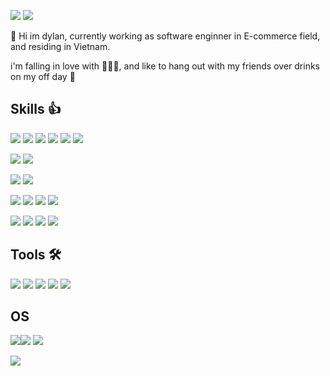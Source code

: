 


<a href="https://mingsayz.com"><img src="https://img.shields.io/badge/Blog-FF5722?style=flat-square&logo=blogger&logoColor=white"/></a>
<a href="https://www.linkedin.com/in/minseong-kim-747293168/"><img src="https://img.shields.io/badge/Dylan-0A66C2?style=flat-square&logo=linkedin&logoColor=white"/></a>

👋 Hi im dylan, currently working as software enginner in E-commerce field, and residing in Vietnam.

i'm falling in love with 🍔🍗🍕, and like to hang out with my friends over drinks on my off day 🍻

<h2>Skills 👍</h2>

<img src="https://img.shields.io/badge/HTML5-E34F26?style=flat-square&logo=html5&logoColor=white"/> <img src="https://img.shields.io/badge/CSS3-1572B6?style=flat-square&logo=css3&logoColor=white"/> <img src="https://img.shields.io/badge/Javascript-F7DF1E?style=flat-square&logo=javascript&logoColor=white"/> <img src="https://img.shields.io/badge/Typescript-262627?style=flat-square&logo=typescript&logoColor=white"/> <img src="https://img.shields.io/badge/Node.js-339933?style=flat-square&logo=nodedotjs&logoColor=white"/> <img src="https://img.shields.io/badge/React-61DAFB?style=flat-square&logo=react&logoColor=white"/>


<img src="https://img.shields.io/badge/php-777BB4?style=flat-square&logo=PHP&logoColor=white"/> <img src="https://img.shields.io/badge/Laravel-FF2D20?style=flat-square&logo=laravel&logoColor=white"/> 


<img src="https://img.shields.io/badge/Python-3776AB?style=flat-square&logo=python&logoColor=white"/> <img src="https://img.shields.io/badge/flask-000000?style=flat-square&logo=flask&logoColor=white"/>

<img src="https://img.shields.io/badge/Dart-0175C2?style=flat-square&logo=dart&logoColor=white"/> <img src="https://img.shields.io/badge/Flutter-02569B?style=flat-square&logo=flutter&logoColor=white"/> <img src="https://img.shields.io/badge/iOS-000000?style=flat-square&logo=ios&logoColor=white"/> <img src="https://img.shields.io/badge/Android-3DDC84?style=flat-square&logo=android&logoColor=white"/>

<img src="https://img.shields.io/badge/Amazon EC2-FF9900?style=flat-square&logo=amazonec2&logoColor=white"/> <img src="https://img.shields.io/badge/Amazon RDS-527FFF?style=flat-square&logo=amazonrds&logoColor=white"/> <img src="https://img.shields.io/badge/Amazon S3-569A31?style=flat-square&logo=amazons3&logoColor=white"/> <img src="https://img.shields.io/badge/Amazon Cloud Watch-FF4F8B?style=flat-square&logo=amazoncloudwatch&logoColor=white"/>



<h2>Tools 🛠</h2>
<span><img src="https://img.shields.io/badge/VScode-007ACC?style=flat-square&logo=visualstudiocode&logoColor=white"/> <img src="https://img.shields.io/badge/PhpStorm-000000?style=flat-square&logo=phpstorm&logoColor=white"/> <img src="https://img.shields.io/badge/Android Studio-3DDC84?style=flat-square&logo=androidstudio&logoColor=white"/> <img src="https://img.shields.io/badge/Docker-2496ED?style=flat-square&logo=docker&logoColor=white"/> <img src="https://img.shields.io/badge/Travis CI-3EAAAF?style=flat-square&logo=travisci&logoColor=white"/></span>

<h2>OS</h2>
<span><img src="https://img.shields.io/badge/Windows-#0078D4?style=flat-square&logo=windows&logoColor=white"/><img src="https://img.shields.io/badge/Ubuntu-E95420?style=flat-square&logo=ubuntu&logoColor=white"/> <img src="https://img.shields.io/badge/CentOS-262577?style=flat-square&logo=centos&logoColor=white"/> </span>

<a href="https://hits.seeyoufarm.com"><img src="https://hits.seeyoufarm.com/api/count/incr/badge.svg?url=https%3A%2F%2Fgithub.com%2Fmingsayz%2Fhit-counter&count_bg=%2379C83D&title_bg=%23555555&icon=ghostery.svg&icon_color=%23E7E7E7&title=hits&edge_flat=false"/></a>



 


